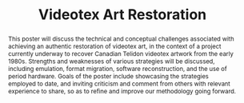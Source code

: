 ---
abstract: This poster will discuss the technical and conceptual challenges associated
  with achieving an authentic restoration of videotex art, in the context of a project
  currently underway to recover Canadian Telidon videotex artwork from the early 1980s.
  Strengths and weaknesses of various strategies will be discussed, including emulation,
  format migration, software reconstruction, and the use of period hardware. Goals
  of the poster include showcasing the strategies employed to date, and inviting criticism
  and comment from others with relevant experience to share, so as to refine and improve
  our methodology going forward.
creators:
- Durno, John
date: null
document_url: https://services.phaidra.univie.ac.at/api/object/o:1080461/download
grand_parent: iPRES
institutions: []
keywords: []
landing_page_url: https://phaidra.univie.ac.at/o:1080461
language: eng
layout: publication
license: CC BY 4.0 International
notes_url: null
parent: iPRES 2019
presentation_url: null
publication_type: poster
size: 128008
source_name: iPRES
title: 'Videotex Art Restoration '
year: 2019
---